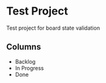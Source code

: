 # Test Project

Test project for board state validation

## Columns

- Backlog
- In Progress
- Done
